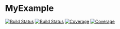 # MyExample

[![Build Status](https://travis-ci.com/thompsonmj/MyExample.jl.svg?branch=main)](https://travis-ci.com/thompsonmj/MyExample.jl)
[![Build Status](https://ci.appveyor.com/api/projects/status/github/thompsonmj/MyExample.jl?svg=true)](https://ci.appveyor.com/project/thompsonmj/MyExample-jl)
[![Coverage](https://codecov.io/gh/thompsonmj/MyExample.jl/branch/main/graph/badge.svg)](https://codecov.io/gh/thompsonmj/MyExample.jl)
[![Coverage](https://coveralls.io/repos/github/thompsonmj/MyExample.jl/badge.svg?branch=main)](https://coveralls.io/github/thompsonmj/MyExample.jl?branch=master)
